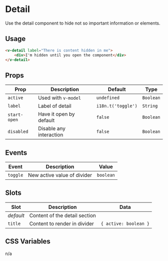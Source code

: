 # Detail

Use the detail component to hide not so important information or elements.

## Usage

```html
<v-detail label="There is content hidden in me">
	<div>I'm hidden until you open the component</div>
</v-detail>
```

## Props

| Prop         | Description             | Default            | Type      |
| ------------ | ----------------------- | ------------------ | --------- |
| `active`     | Used with `v-model`     | `undefined`        | `Boolean` |
| `label`      | Label of detail         | `i18n.t('toggle')` | `String`  |
| `start-open` | Have it open by default | `false`            | `Boolean` |
| `disabled`   | Disable any interaction | `false`            | `Boolean` |

## Events

| Event    | Description                 | Value     |
| -------- | --------------------------- | --------- |
| `toggle` | New active value of divider | `boolean` |

## Slots

| Slot      | Description                   | Data                  |
| --------- | ----------------------------- | --------------------- |
| _default_ | Content of the detail section |                       |
| `title`   | Content to render in divider  | `{ active: boolean }` |

## CSS Variables

n/a
